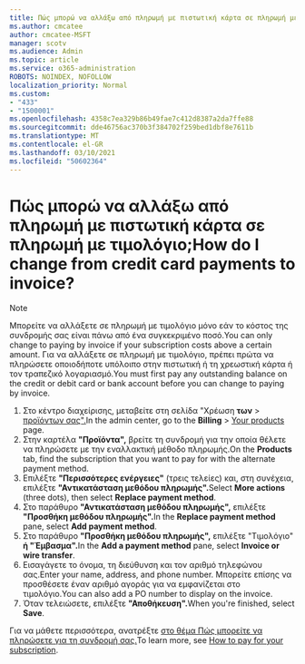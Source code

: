 ```yaml
---
title: Πώς μπορώ να αλλάξω από πληρωμή με πιστωτική κάρτα σε πληρωμή με τιμολόγιο;
ms.author: cmcatee
author: cmcatee-MSFT
manager: scotv
ms.audience: Admin
ms.topic: article
ms.service: o365-administration
ROBOTS: NOINDEX, NOFOLLOW
localization_priority: Normal
ms.custom:
- "433"
- "1500001"
ms.openlocfilehash: 4358c7ea329b86b49fae7c412d8387a2da7ffe88
ms.sourcegitcommit: dde46756ac370b3f384702f259bed1dbf8e7611b
ms.translationtype: MT
ms.contentlocale: el-GR
ms.lasthandoff: 03/10/2021
ms.locfileid: "50602364"
---
```

# <a name="how-do-i-change-from-credit-card-payments-to-invoice"></a><span data-ttu-id="058bf-102">Πώς μπορώ να αλλάξω από πληρωμή με πιστωτική κάρτα σε πληρωμή με τιμολόγιο;</span><span class="sxs-lookup"><span data-stu-id="058bf-102">How do I change from credit card payments to invoice?</span></span>

> [!NOTE]
> <span data-ttu-id="058bf-103">Μπορείτε να αλλάξετε σε πληρωμή με τιμολόγιο μόνο εάν το κόστος της συνδρομής σας είναι πάνω από ένα συγκεκριμένο ποσό.</span><span class="sxs-lookup"><span data-stu-id="058bf-103">You can only change to paying by invoice if your subscription costs above a certain amount.</span></span> <span data-ttu-id="058bf-104">Για να αλλάξετε σε πληρωμή με τιμολόγιο, πρέπει πρώτα να πληρώσετε οποιοδήποτε υπόλοιπο στην πιστωτική ή τη χρεωστική κάρτα ή τον τραπεζικό λογαριασμό.</span><span class="sxs-lookup"><span data-stu-id="058bf-104">You must first pay any outstanding balance on the credit or debit card or bank account before you can change to paying by invoice.</span></span>

1. <span data-ttu-id="058bf-105">Στο κέντρο διαχείρισης, μεταβείτε στη σελίδα "Χρέωση **των**  >  [προϊόντων σας".](https://go.microsoft.com/fwlink/p/?linkid=842054)</span><span class="sxs-lookup"><span data-stu-id="058bf-105">In the admin center, go to the **Billing** > [Your products](https://go.microsoft.com/fwlink/p/?linkid=842054) page.</span></span>
2. <span data-ttu-id="058bf-106">Στην καρτέλα **"Προϊόντα",** βρείτε τη συνδρομή για την οποία θέλετε να πληρώσετε με την εναλλακτική μέθοδο πληρωμής.</span><span class="sxs-lookup"><span data-stu-id="058bf-106">On the **Products** tab, find the subscription that you want to pay for with the alternate payment method.</span></span>
3. <span data-ttu-id="058bf-107">Επιλέξτε **"Περισσότερες ενέργειες"** (τρεις τελείες) και, στη συνέχεια, επιλέξτε **"Αντικατάσταση μεθόδου πληρωμής".**</span><span class="sxs-lookup"><span data-stu-id="058bf-107">Select **More actions** (three dots), then select **Replace payment method**.</span></span>
4. <span data-ttu-id="058bf-108">Στο παράθυρο **"Αντικατάσταση μεθόδου πληρωμής",** επιλέξτε **"Προσθήκη μεθόδου πληρωμής".**</span><span class="sxs-lookup"><span data-stu-id="058bf-108">In the **Replace payment method** pane, select **Add payment method**.</span></span>
5. <span data-ttu-id="058bf-109">Στο παράθυρο **"Προσθήκη μεθόδου πληρωμής",** επιλέξτε "Τιμολόγιο" **ή "Έμβασμα".**</span><span class="sxs-lookup"><span data-stu-id="058bf-109">In the **Add a payment method** pane, select **Invoice or wire transfer**.</span></span>
6. <span data-ttu-id="058bf-110">Εισαγάγετε το όνομα, τη διεύθυνση και τον αριθμό τηλεφώνου σας.</span><span class="sxs-lookup"><span data-stu-id="058bf-110">Enter your name, address, and phone number.</span></span> <span data-ttu-id="058bf-111">Μπορείτε επίσης να προσθέσετε έναν αριθμό αγοράς για να εμφανίζεται στο τιμολόγιο.</span><span class="sxs-lookup"><span data-stu-id="058bf-111">You can also add a PO number to display on the invoice.</span></span>
7. <span data-ttu-id="058bf-112">Όταν τελειώσετε, επιλέξτε **"Αποθήκευση".**</span><span class="sxs-lookup"><span data-stu-id="058bf-112">When you're finished, select **Save**.</span></span>

<span data-ttu-id="058bf-113">Για να μάθετε περισσότερα, ανατρέξτε [στο θέμα Πώς μπορείτε να πληρώσετε για τη συνδρομή σας.](https://docs.microsoft.com/microsoft-365/commerce/billing-and-payments/pay-for-your-subscription)</span><span class="sxs-lookup"><span data-stu-id="058bf-113">To learn more, see [How to pay for your subscription](https://docs.microsoft.com/microsoft-365/commerce/billing-and-payments/pay-for-your-subscription).</span></span>